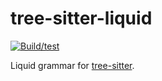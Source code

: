 # tree-sitter-liquid

[![Build/test](https://github.com/derekstride/tree-sitter-liquid/actions/workflows/ci.yml/badge.svg)](https://github.com/derekstride/tree-sitter-liquid/actions/workflows/ci.yml)

Liquid grammar for [tree-sitter](https://github.com/tree-sitter/tree-sitter).
